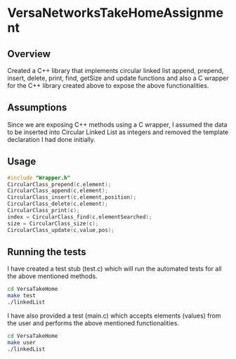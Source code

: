 # VersaNetworksTakeHomeAssignment
## Overview
 Created a C++ library that implements circular linked list append, prepend, insert, delete, print, find, getSize and update functions and also a C wrapper for the C++ library created above to expose the above functionalities.
 
## Assumptions
 Since we are exposing C++ methods using a C wrapper, I assumed the data to be inserted into Circular Linked List as integers and removed the template declaration I had done initially.
 
## Usage

```C
#include "Wrapper.h"
CircularClass_prepend(c,element);
CircularClass_append(c,element);
CircularClass_insert(c,element,position);
CircularClass_delete(c,element);
CircularClass_print(c);
index = CircularClass_find(c,elementSearched);
size = CircularClass_size(c);
CircularClass_update(c,value,pos);
```
## Running the tests
I have created a test stub (test.c) which will run the automated tests for all the above mentioned methods.

```bash
cd VersaTakeHome
make test
./linkedList
```
I have also provided a test (main.c) which accepts elements (values) from the user and performs the above mentioned functionalities.

```bash
cd VersaTakeHome
make user
./linkedList
```





